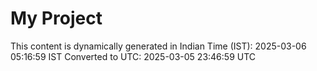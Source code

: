 # My Project

This content is dynamically generated in Indian Time (IST): 2025-03-06 05:16:59 IST
Converted to UTC: 2025-03-05 23:46:59 UTC
